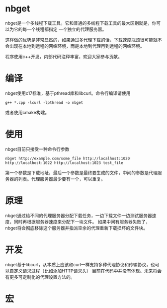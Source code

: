 # nbget

nbget是一个多线程下载工具。它和普通的多线程下载工具的最大区别就是，你可以为它的每一个线程都指定
一个独立的代理服务器。

这样做的优势是非常显然的，如果通过多代理下载的话，下载速度瓶颈很可能就不会出现在本地到远程的网络环境，而是本地到代理再到远程的网络环境。

程序使用c++开发，内部代码注释丰富，欢迎大家参与贡献。

# 编译
nbget使用c17标准，基于pthread库和libcurl。命令行编译请使用
```shell script
g++ *.cpp -lcurl -lpthread -o nbget
```
或者使用cmake构建。

# 使用
nbget目前只接受一种命令行参数
```shell script
nbget http://example.com/some_file http://localhost:1020 http://localhost:1022 http://localhost:1023 test_file
```
第一个参数是下载地址，最后一个参数是最终要生成的文件，中间的参数是代理服务器的列表。代理服务器最少要有一个，可以重复。

# 原理
nbget通过给不同的代理服务器分配下载任务，一边下载文件一边测试服务器速度，同时再根据服务器速度来分配下一块文件。
如果中间有服务器失败了，nbget将会彻底移除这个服务器并指派空余的代理重新下载损坏的文件块。

# 开发
nbget基于libcurl，从本质上应该和curl一样支持多种代理协议和传输协议，也可以自定义请求过程（比如添加HTTP请求头）
目前在代码中并没有体现。未来将会有更多可定制化的代理设置方法的。

# 宏